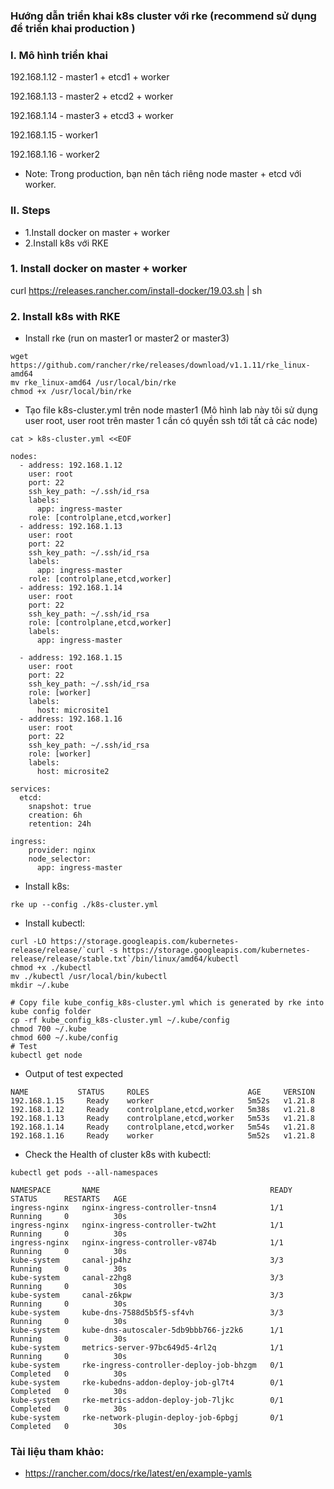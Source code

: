 ### Hướng dẫn triển khai k8s cluster với rke (recommend sử dụng để triển khai production )

### I. Mô hình triển khai

192.168.1.12 - master1 + etcd1 + worker

192.168.1.13 - master2 + etcd2 + worker

192.168.1.14 - master3 + etcd3 + worker

192.168.1.15 - worker1

192.168.1.16 - worker2

- Note: Trong production, bạn nên tách riêng node master + etcd với worker.

### II. Steps

- 1.Install docker on master + worker
- 2.Install k8s với RKE

### 1. Install docker on master + worker

curl https://releases.rancher.com/install-docker/19.03.sh | sh

### 2. Install k8s with RKE

- Install rke (run on master1 or master2 or master3)

```
wget https://github.com/rancher/rke/releases/download/v1.1.11/rke_linux-amd64
mv rke_linux-amd64 /usr/local/bin/rke
chmod +x /usr/local/bin/rke
```

- Tạo file k8s-cluster.yml trên node master1 (Mô hình lab này tôi sử dụng user root, user root trên master 1 cần có quyền ssh tới tất cả các node)

```
cat > k8s-cluster.yml <<EOF

nodes:
  - address: 192.168.1.12
    user: root
    port: 22
    ssh_key_path: ~/.ssh/id_rsa
    labels:
      app: ingress-master
    role: [controlplane,etcd,worker]
  - address: 192.168.1.13
    user: root
    port: 22
    ssh_key_path: ~/.ssh/id_rsa
    labels:
      app: ingress-master
    role: [controlplane,etcd,worker]
  - address: 192.168.1.14
    user: root
    port: 22
    ssh_key_path: ~/.ssh/id_rsa
    role: [controlplane,etcd,worker]
    labels:
      app: ingress-master
    
  - address: 192.168.1.15
    user: root
    port: 22
    ssh_key_path: ~/.ssh/id_rsa
    role: [worker]
    labels:
      host: microsite1
  - address: 192.168.1.16
    user: root
    port: 22
    ssh_key_path: ~/.ssh/id_rsa
    role: [worker]
    labels:
      host: microsite2

services:
  etcd:
    snapshot: true
    creation: 6h
    retention: 24h

ingress:
    provider: nginx
    node_selector:
      app: ingress-master
```

- Install k8s:

```
rke up --config ./k8s-cluster.yml
```

- Install kubectl:

```
curl -LO https://storage.googleapis.com/kubernetes-release/release/`curl -s https://storage.googleapis.com/kubernetes-release/release/stable.txt`/bin/linux/amd64/kubectl
chmod +x ./kubectl
mv ./kubectl /usr/local/bin/kubectl
mkdir ~/.kube

# Copy file kube_config_k8s-cluster.yml which is generated by rke into kube config folder
cp -rf kube_config_k8s-cluster.yml ~/.kube/config
chmod 700 ~/.kube
chmod 600 ~/.kube/config
# Test
kubectl get node
```

- Output of test expected 
```
NAME           STATUS     ROLES                      AGE     VERSION
192.168.1.15     Ready    worker                     5m52s   v1.21.8
192.168.1.12     Ready    controlplane,etcd,worker   5m38s   v1.21.8
192.168.1.13     Ready    controlplane,etcd,worker   5m53s   v1.21.8
192.168.1.14     Ready    controlplane,etcd,worker   5m54s   v1.21.8
192.168.1.16     Ready    worker                     5m52s   v1.21.8
```

- Check the Health of cluster k8s with kubectl:

```
kubectl get pods --all-namespaces

NAMESPACE       NAME                                      READY     STATUS      RESTARTS   AGE
ingress-nginx   nginx-ingress-controller-tnsn4            1/1       Running     0          30s
ingress-nginx   nginx-ingress-controller-tw2ht            1/1       Running     0          30s
ingress-nginx   nginx-ingress-controller-v874b            1/1       Running     0          30s
kube-system     canal-jp4hz                               3/3       Running     0          30s
kube-system     canal-z2hg8                               3/3       Running     0          30s
kube-system     canal-z6kpw                               3/3       Running     0          30s
kube-system     kube-dns-7588d5b5f5-sf4vh                 3/3       Running     0          30s
kube-system     kube-dns-autoscaler-5db9bbb766-jz2k6      1/1       Running     0          30s
kube-system     metrics-server-97bc649d5-4rl2q            1/1       Running     0          30s
kube-system     rke-ingress-controller-deploy-job-bhzgm   0/1       Completed   0          30s
kube-system     rke-kubedns-addon-deploy-job-gl7t4        0/1       Completed   0          30s
kube-system     rke-metrics-addon-deploy-job-7ljkc        0/1       Completed   0          30s
kube-system     rke-network-plugin-deploy-job-6pbgj       0/1       Completed   0          30s
```

### Tài liệu tham khảo:

- https://rancher.com/docs/rke/latest/en/example-yamls
